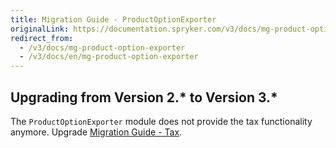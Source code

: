 ```yaml
---
title: Migration Guide - ProductOptionExporter
originalLink: https://documentation.spryker.com/v3/docs/mg-product-option-exporter
redirect_from:
  - /v3/docs/mg-product-option-exporter
  - /v3/docs/en/mg-product-option-exporter
---
```


## Upgrading from Version 2.* to Version 3.*

The `ProductOptionExporter`  module does not provide the tax functionality anymore. Upgrade [Migration Guide - Tax](/docs/scos/dev/migration-and-integration/202001.0/module-migration-guides/migration-guide-tax.html).
